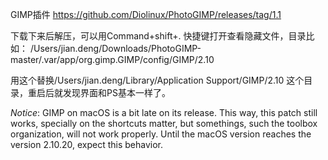 GIMP插件
https://github.com/Diolinux/PhotoGIMP/releases/tag/1.1

下载下来后解压，可以用Command+shift+.   快捷键打开查看隐藏文件，目录比如：
/Users/jian.deng/Downloads/PhotoGIMP-master/.var/app/org.gimp.GIMP/config/GIMP/2.10

用这个替换/Users/jian.deng/Library/Application Support/GIMP/2.10 这个目录，重启后就发现界面和PS基本一样了。



*Notice*: GIMP on macOS is a bit late on its release. This way, this patch still works, specially on the shortcuts matter, but somethings, such the toolbox organization, will not work properly. Until the macOS version reaches the version 2.10.20, expect this behavior.